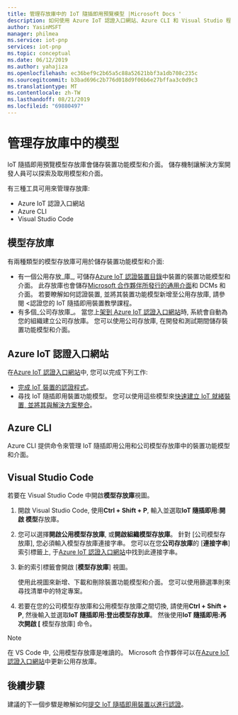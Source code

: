 ```yaml
---
title: 管理存放庫中的 IoT 隨插即用預覽模型 |Microsoft Docs '
description: 如何使用 Azure IoT 認證入口網站、Azure CLI 和 Visual Studio 程式碼, 管理存放庫中的裝置功能模型。
author: YasinMSFT
manager: philmea
ms.service: iot-pnp
services: iot-pnp
ms.topic: conceptual
ms.date: 06/12/2019
ms.author: yahajiza
ms.openlocfilehash: ec36bef9c2b65a5c88a52621bbf3a1db708c235c
ms.sourcegitcommit: b3bad696c2b776d018d9f06b6e27bffaa3c0d9c3
ms.translationtype: MT
ms.contentlocale: zh-TW
ms.lasthandoff: 08/21/2019
ms.locfileid: "69880497"
---
```

# <a name="manage-models-in-the-repository"></a>管理存放庫中的模型

IoT 隨插即用預覽模型存放庫會儲存裝置功能模型和介面。 儲存機制讓解決方案開發人員可以探索及取用模型和介面。

有三種工具可用來管理存放庫:

- Azure IoT 認證入口網站
- Azure CLI
- Visual Studio Code

## <a name="model-repositories"></a>模型存放庫

有兩種類型的模型存放庫可用於儲存裝置功能模型和介面:

- 有一個公用存放_庫_, 可儲存[Azure IoT 認證裝置目錄](https://aka.ms/iotdevcat)中裝置的裝置功能模型和介面。 此存放庫也會儲存[Microsoft 合作夥伴所發行的](./howto-onboard-portal.md)[通用介面](./concepts-common-interfaces.md)和 DCMs 和介面。 若要瞭解如何認證裝置, 並將其裝置功能模型新增至公用存放庫, 請參閱 <<c0>認證您的 IoT 隨插即用裝置教學課程。
- 有多個_公司存放庫_。 當您上[架到 Azure IoT 認證入口網站](./howto-onboard-portal.md)時, 系統會自動為您的組織建立公司存放庫。 您可以使用公司存放庫, 在開發和測試期間儲存裝置功能模型和介面。

## <a name="azure-certified-for-iot-portal"></a>Azure IoT 認證入口網站

在[Azure IoT 認證入口網站](https://preview.catalog.azureiotsolutions.com)中, 您可以完成下列工作:

- [完成 IoT 裝置的認證程式](./tutorial-certification-test.md)。
- 尋找 IoT 隨插即用裝置功能模型。 您可以使用這些模型來[快速建立 IoT 就緒裝置, 並將其與解決方案整合](./quickstart-connect-pnp-device-solution.md)。

## <a name="azure-cli"></a>Azure CLI

Azure CLI 提供命令來管理 IoT 隨插即用公用和公司模型存放庫中的裝置功能模型和介面。

## <a name="visual-studio-code"></a>Visual Studio Code

若要在 Visual Studio Code 中開啟**模型存放庫**視圖。

1. 開啟 Visual Studio Code, 使用**Ctrl + Shift + P**, 輸入並選取**IoT 隨插即用:開啟 模型**存放庫。

1. 您可以選擇**開啟公用模型存放庫**, 或**開啟組織模型存放庫**。 針對 [公司模型存放庫], 您必須輸入模型存放庫連接字串。 您可以在您**公司存放庫**的 [**連接字串**] 索引標籤上, 于[Azure IoT 認證入口網站](https://preview.catalog.azureiotsolutions.com)中找到此連接字串。

1. 新的索引標籤會開啟 [**模型存放庫**] 視圖。

    使用此視圖來新增、下載和刪除裝置功能模型和介面。 您可以使用篩選準則來尋找清單中的特定專案。

1. 若要在您的公司模型存放庫和公用模型存放庫之間切換, 請使用**Ctrl + Shift + P**, 然後輸入並選取**IoT 隨插即用:登出模型存放庫**。 然後使用**IoT 隨插即用:再次開啟 [** 模型存放庫] 命令。

> [!NOTE]
> 在 VS Code 中, 公用模型存放庫是唯讀的。 Microsoft 合作夥伴可以在[Azure IoT 認證入口網站](https://preview.catalog.azureiotsolutions.com)中更新公用存放庫。

## <a name="next-steps"></a>後續步驟

建議的下一個步驟是瞭解如何[提交 IoT 隨插即用裝置以進行認證](tutorial-certification-test.md)。

